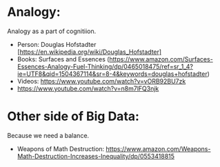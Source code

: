 # Analogy:
Analogy as a part of cognitiion.
- Person: Douglas Hofstadter [https://en.wikipedia.org/wiki/Douglas_Hofstadter]
- Books: Surfaces and Essences (https://www.amazon.com/Surfaces-Essences-Analogy-Fuel-Thinking/dp/0465018475/ref=sr_1_4?ie=UTF8&qid=1504367114&sr=8-4&keywords=douglas+hofstadter)
- Videos: https://www.youtube.com/watch?v=vORB92BU7zk
- https://www.youtube.com/watch?v=n8m7lFQ3njk

# Other side of Big Data:
Because we need a balance.
- Weapons of Math Destruction: https://www.amazon.com/Weapons-Math-Destruction-Increases-Inequality/dp/0553418815
